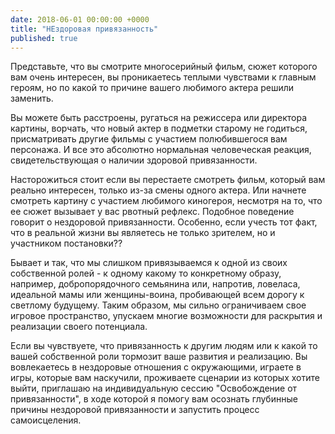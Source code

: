```yaml
---
date: 2018-06-01 00:00:00 +0000
title: "НЕздоровая привязанность"
published: true
---
```

Представьте, что вы смотрите многосерийный фильм, сюжет которого вам очень интересен, вы проникаетесь теплыми чувствами к главным героям, но по какой то причине вашего любимого актера решили заменить.

Вы можете быть расстроены, ругаться на режиссера или директора картины, ворчать, что новый актер в подметки старому не годиться, присматривать другие фильмы с участием полюбившегося вам персонажа. И все это абсолютно нормальная человеческая реакция, свидетельствующая о наличии здоровой привязанности.

Насторожиться стоит если вы перестаете смотреть фильм, который вам реально интересен, только из-за смены одного актера. Или начнете смотреть картину с участием любимого киногероя, несмотря на то, что ее сюжет вызывает у вас рвотный рефлекс. Подобное поведение говорит о нездоровой привязанности. Особенно, если учесть тот факт, что в реальной жизни вы являетесь не только зрителем, но и участником постановки??

Бывает и так, что мы слишком привязываемся к одной из своих собственной ролей - к одному какому то конкретному образу, например, добропорядочного семьянина или, напротив, ловеласа, идеальной мамы или женщины-воина, пробивающей всем дорогу к светлому будущему. Таким образом, мы сильно ограничиваем свое игровое пространство, упускаем многие возможности для раскрытия и реализации своего потенциала.

Если вы чувствуете, что привязанность к другим людям или к какой то вашей собственной роли тормозит ваше развития и реализацию. Вы вовлекаетесь в нездоровые отношения с окружающими, играете в игры, которые вам наскучили, проживаете сценарии из которых хотите выйти, приглашаю на индивидуальную сессию "Освобождение от привязанности", в ходе которой я помогу вам осознать глубинные причины нездоровой привязанности и запустить процесс самоисцеления.
